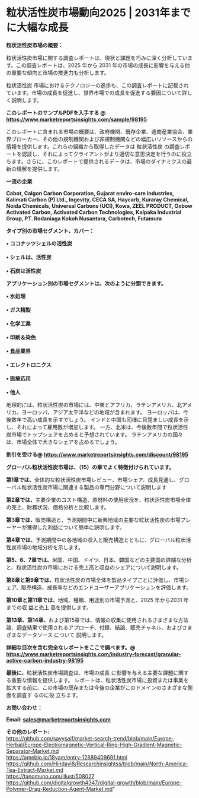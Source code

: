 # 粒状活性炭市場動向2025 | 2031年までに大幅な成長

<strong><b>粒状活性炭市場の概要：</b></strong>

粒状活性炭市場に関する調査レポートは、現状と課題を巧みに深く分析しています。この調査レポートは、2025 年から 2031 年の市場の成長に影響を与える他の重要な傾向と市場の推進力も分析します。

粒状活性炭 市場におけるテクノロジーの進歩も、この調査レポートに記載されています。市場の成長を促進し、世界市場での成長を促進する要因について詳しく説明します。

<strong>このレポートのサンプルPDFを入手する @ <a href=https://www.marketreportsinsights.com/sample/98195>https://www.marketreportsinsights.com/sample/98195</a></strong>

このレポートに含まれる市場の概要は、政府機関、既存企業、通商産業協会、業界ブローカー、その他の規制機関および非規制機関などの幅広いリソースからの情報を提供します。これらの組織から取得したデータは 粒状活性炭 の調査レポートを認証し、それによってクライアントがより適切な意思決定を行うのに役立ちます。さらに、このレポートで提供されるデータは、市場のダイナミクスの最新の理解を提供します。

<strong>一流の企業</strong>

<strong><b>Cabot, Calgon Carbon Corporation, Gujarat enviro-care industries, Kalimati Carbon (P) Ltd., Ingevity, CECA SA, Haycarb, Kuraray Chemical, Noida Chemicals, Universal Carbons (UCI), Kowa, ZEEL PRODUCT, Oxbow Activated Carbon, Activated Carbon Technologies, Kalpaka Industrial Group, PT. Rodaniaga Kokoh Nusantara, Carbotech, Futamura</b></strong>

<strong><b>タイプ別の市場セグメント、カバー：</b></strong>

<strong>• ココナッツシェルの活性炭<br><br>• シェルは、活性炭<br><br>• 石炭は活性炭</strong>

<strong><b>アプリケーション別の市場セグメントは、次のように分類できます。</b></strong>

<strong>• 水処理<br><br>• ガス精製<br><br>• 化学工業<br><br>• 印刷＆染色<br><br>• 食品業界<br><br>• エレクトロニクス<br><br>• 医療応用<br><br>• 他人</strong>

 地理的には、粒状活性炭の市場には、中東とアフリカ、ラテンアメリカ、北アメリカ、ヨーロッパ、アジア太平洋などの地域が含まれます。 ヨーロッパは、今後数年で高い成長を示すでしょう。 インドと中国も同様に目覚ましい成長を示し、それによって雇用数が増加します。 一方、北米は、今後数年間で粒状活性炭市場でトップシェアを占めると予想されています。 ラテンアメリカの国々は、市場全体で大きなシェアを占めるでしょう。

<strong>割引を受ける@ <a href=https://www.marketreportsinsights.com/discount/98195>https://www.marketreportsinsights.com/discount/98195</a></strong>

<strong><b>グローバル粒状活性炭市場は、（15）の章でよく特徴付けられています。</b></strong>

<strong><b>第</b></strong><strong><b>1章では、</b></strong>全体的な粒状活性炭市場レビュー、市場シェア、成長見通し、グローバル粒状活性炭市場に関連する製品の専門分野について説明します

<strong><b>第2章では、</b></strong>主要企業のコスト構造、原材料の使用状況を、粒状活性炭市場全体の売上、財務状況、価格分析と比較します。

<strong><b>第3章では、</b></strong>販売構造と、予測期間中に新興地域の主要な粒状活性炭の市場プレーヤーが獲得した利益について簡単に説明します。

<strong><b>第4章では、</b></strong>予測期間中の各地域の収入と販売構造とともに、グローバル粒状活性炭市場の地域分析を示します。

<strong><b>第5、6、7章では、</b></strong>米国、中国、ドイツ、日本、韓国などの主要国の詳細な分析と、粒状活性炭の市場における売上高と収益のシェアについて説明します。

<strong><b>第8章と第9章では、</b></strong>粒状活性炭の市場全体を製品タイプごとに評価し、市場シェア、販売構造、成長率などのエンドユーザーアプリケーションを評価します。

<strong><b>第10章と第11章では、</b></strong>地域、種類、用途別の市場予測と、2025 年から2031 年までの収 益と売上 高を提供します。

<strong><b>第13章、第14章、</b></strong>および第15章では、情報の収集に使用されるさまざまな方法論、調査結果で使用されるアプローチ、付録、結論、販売チャネル、およびさまざまなデータソース について 説明します。

<strong>詳細な目次を含む完全なレポートをここで調べます。@ <a href=https://www.marketreportsinsights.com/industry-forecast/granular-active-carbon-industry-98195>https://www.marketreportsinsights.com/industry-forecast/granular-active-carbon-industry-98195</a></strong>

<strong><b>最後に、</b></strong>粒状活性炭市場調査は、市場の成長 に影響を</a>与える主要な課題に関する重要な情報を提供します。 レポートは、粒状活性炭市場に投資または事業を拡大する前に、この市場の既存または今後の企業がこのドメインのさまざまな側面を調査す るのに役 立ちます。

<strong><b>お問い合わせ：</b></strong>

<strong>Email: </strong><a href=mailto:sales@marketreportsinsights.com><strong>sales@marketreportsinsights.com</strong></a>

<strong>その他のレポート:</strong>
<br>
<a href=https://github.com/sayysaif/market-search-trend/blob/main/Europe-Herbal/Europe-Electromagnetic-Vertical-Ring-High-Gradient-Magnetic-Separator-Market.md>https://github.com/sayysaif/market-search-trend/blob/main/Europe-Herbal/Europe-Electromagnetic-Vertical-Ring-High-Gradient-Magnetic-Separator-Market.md</a>
<br>
<a href=https://ameblo.jp/18yam/entry-12889409691.html>https://ameblo.jp/18yam/entry-12889409691.html</a>
<br>
<a href=https://github.com/Hindavi8/Researchinsightss/blob/main/North-America-Tea-Extract-Market.md>https://github.com/Hindavi8/Researchinsightss/blob/main/North-America-Tea-Extract-Market.md</a>
<br>
<a href=https://tanomuno.com/illust/508027>https://tanomuno.com/illust/508027</a>
<br>
<a href=https://github.com/digitalgrowth4347/digital-growth/blob/main/Europe-Polymer-Drag-Reduction-Agent-Market.md>https://github.com/digitalgrowth4347/digital-growth/blob/main/Europe-Polymer-Drag-Reduction-Agent-Market.md</a>"
